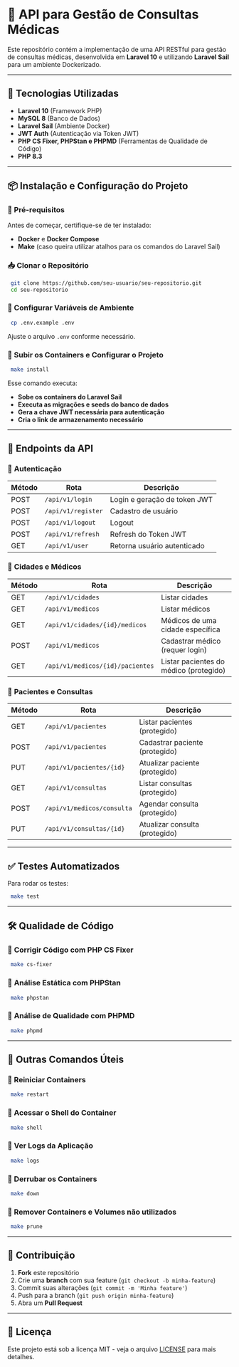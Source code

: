 # 📌 API para Gestão de Consultas Médicas

Este repositório contém a implementação de uma API RESTful para gestão de consultas médicas, desenvolvida em **Laravel 10** e utilizando **Laravel Sail** para um ambiente Dockerizado.

---

## 🚀 Tecnologias Utilizadas

- **Laravel 10** (Framework PHP)
- **MySQL 8** (Banco de Dados)
- **Laravel Sail** (Ambiente Docker)
- **JWT Auth** (Autenticação via Token JWT)
- **PHP CS Fixer, PHPStan e PHPMD** (Ferramentas de Qualidade de Código)
- **PHP 8.3**

---

## 📦 Instalação e Configuração do Projeto

### 🔧 Pré-requisitos
Antes de começar, certifique-se de ter instalado:
- **Docker** e **Docker Compose**
- **Make** (caso queira utilizar atalhos para os comandos do Laravel Sail)

### 📥 Clonar o Repositório
```sh
 git clone https://github.com/seu-usuario/seu-repositorio.git
 cd seu-repositorio
```

### 🔧 Configurar Variáveis de Ambiente
```sh
 cp .env.example .env
```
Ajuste o arquivo `.env` conforme necessário.

### 🚀 Subir os Containers e Configurar o Projeto
```sh
 make install
```
Esse comando executa:
- **Sobe os containers do Laravel Sail**
- **Executa as migrações e seeds do banco de dados**
- **Gera a chave JWT necessária para autenticação**
- **Cria o link de armazenamento necessário**

---

## 🎯 Endpoints da API

### 🔐 **Autenticação**
| Método | Rota            | Descrição                         |
|--------|----------------|---------------------------------|
| POST   | `/api/v1/login`    | Login e geração de token JWT  |
| POST   | `/api/v1/register` | Cadastro de usuário          |
| POST   | `/api/v1/logout`   | Logout                        |
| POST   | `/api/v1/refresh`  | Refresh do Token JWT         |
| GET    | `/api/v1/user`     | Retorna usuário autenticado  |

### 📍 **Cidades e Médicos**
| Método | Rota                                | Descrição                              |
|--------|-------------------------------------|--------------------------------------|
| GET    | `/api/v1/cidades`                  | Listar cidades                      |
| GET    | `/api/v1/medicos`                  | Listar médicos                      |
| GET    | `/api/v1/cidades/{id}/medicos`     | Médicos de uma cidade específica   |
| POST   | `/api/v1/medicos`                  | Cadastrar médico (requer login)     |
| GET    | `/api/v1/medicos/{id}/pacientes`   | Listar pacientes do médico (protegido) |

### 🏥 **Pacientes e Consultas**
| Método | Rota                          | Descrição                             |
|--------|--------------------------------|--------------------------------------|
| GET    | `/api/v1/pacientes`           | Listar pacientes (protegido)        |
| POST   | `/api/v1/pacientes`           | Cadastrar paciente (protegido)      |
| PUT    | `/api/v1/pacientes/{id}`      | Atualizar paciente (protegido)      |
| GET    | `/api/v1/consultas`           | Listar consultas (protegido)        |
| POST   | `/api/v1/medicos/consulta`    | Agendar consulta (protegido)        |
| PUT    | `/api/v1/consultas/{id}`      | Atualizar consulta (protegido)      |

---

## ✅ Testes Automatizados
Para rodar os testes:
```sh
 make test
```

---

## 🛠 Qualidade de Código

### 📌 **Corrigir Código com PHP CS Fixer**
```sh
 make cs-fixer
```

### 📌 **Análise Estática com PHPStan**
```sh
 make phpstan
```

### 📌 **Análise de Qualidade com PHPMD**
```sh
 make phpmd
```

---

## 🔄 Outras Comandos Úteis

### 📌 Reiniciar Containers
```sh
 make restart
```

### 📌 Acessar o Shell do Container
```sh
 make shell
```

### 📌 Ver Logs da Aplicação
```sh
 make logs
```

### 📌 Derrubar os Containers
```sh
 make down
```

### 📌 Remover Containers e Volumes não utilizados
```sh
 make prune
```

---

## 🚀 Contribuição
1. **Fork** este repositório
2. Crie uma **branch** com sua feature (`git checkout -b minha-feature`)
3. Commit suas alterações (`git commit -m 'Minha feature'`)
4. Push para a branch (`git push origin minha-feature`)
5. Abra um **Pull Request**

---

## 📄 Licença
Este projeto está sob a licença MIT - veja o arquivo [LICENSE](LICENSE) para mais detalhes.

